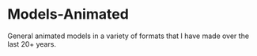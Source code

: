 # Models-Animated
General animated models in a variety of formats that I have made over the last 20+ years.
